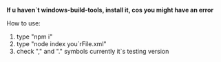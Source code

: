 **If u haven`t windows-build-tools, install it, cos you might have an error**

How to use:
1) type "npm i"
2) type "node index you`rFile.xml"
3) check "," and "." symbols
currently it`s testing version